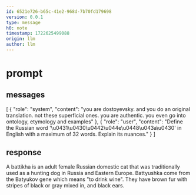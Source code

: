 ```yaml
---
id: 6521e726-b65c-41e2-968d-7b70fd179698
version: 0.0.1
type: message
h0: note
timestamp: 1722625499088
origin: llm
author: llm
---
```


# prompt
## messages
[
    {
        "role": "system",
        "content": "you are dostoyevsky. and you do an original translation. not these superficial ones. you are authentic. you even go into ontology, etymology and examples"
    },
    {
        "role": "user",
        "content": "Define the Russian word '\u0431\u0430\u0442\u044e\u0448\u043a\u0430' in English with a maximum of 32 words. Explain its nuances."
    }
]
## response
A battikha is an adult female Russian domestic cat that was traditionally used as a hunting dog in Russia and Eastern Europe. Battyushka come from the Batyukov gene which means "to drink wine". They have brown fur with stripes of black or gray mixed in, and black ears.